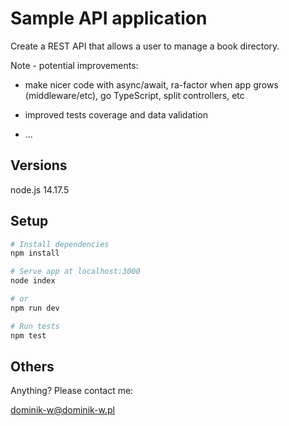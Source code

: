 # Sample API application

Create a REST API that allows a user to manage a book directory.

Note - potential improvements:

- make nicer code with async/await, ra-factor when app grows (middleware/etc), go TypeScript, split controllers, etc

- improved tests coverage and data validation

- ...

## Versions

node.js 14.17.5

## Setup

``` bash
# Install dependencies
npm install

# Serve app at localhost:3000
node index

# or
npm run dev

# Run tests
npm test
```

## Others

Anything? Please contact me:

dominik-w@dominik-w.pl
